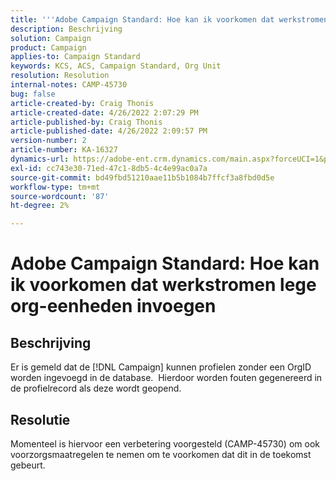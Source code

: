 ```yaml
---
title: '''Adobe Campaign Standard: Hoe kan ik voorkomen dat werkstromen lege org-eenheden invoegen?'
description: Beschrijving
solution: Campaign
product: Campaign
applies-to: Campaign Standard
keywords: KCS, ACS, Campaign Standard, Org Unit
resolution: Resolution
internal-notes: CAMP-45730
bug: false
article-created-by: Craig Thonis
article-created-date: 4/26/2022 2:07:29 PM
article-published-by: Craig Thonis
article-published-date: 4/26/2022 2:09:57 PM
version-number: 2
article-number: KA-16327
dynamics-url: https://adobe-ent.crm.dynamics.com/main.aspx?forceUCI=1&pagetype=entityrecord&etn=knowledgearticle&id=42330533-6ac5-ec11-a7b6-0022480a138b
exl-id: cc743e30-71ed-47c1-8db5-4c4e99ac0a7a
source-git-commit: bd49fbd51210aae11b5b1084b7ffcf3a8fbd0d5e
workflow-type: tm+mt
source-wordcount: '87'
ht-degree: 2%

---
```


# Adobe Campaign Standard: Hoe kan ik voorkomen dat werkstromen lege org-eenheden invoegen

## Beschrijving


Er is gemeld dat de [!DNL Campaign] kunnen profielen zonder een OrgID worden ingevoegd in de database.  Hierdoor worden fouten gegenereerd in de profielrecord als deze wordt geopend.


## Resolutie


Momenteel is hiervoor een verbetering voorgesteld (CAMP-45730) om ook voorzorgsmaatregelen te nemen om te voorkomen dat dit in de toekomst gebeurt.
